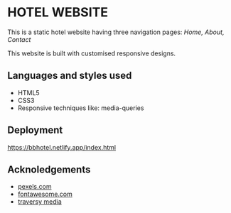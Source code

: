 # HOTEL WEBSITE

This is a static hotel website having three navigation pages: _Home, About, Contact_  

This website is built with customised responsive designs.

## Languages and styles used

- HTML5
- CSS3
- Responsive techniques like: media-queries

## Deployment
https://bbhotel.netlify.app/index.html

## Acknoledgements

- [pexels.com](https://pexels.com/)
- [fontawesome.com](https://fontawesome.com/)
- [traversy media](https://www.traversymedia.com/)
